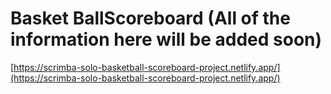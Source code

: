 # Basket BallScoreboard (All of the information here will be added soon)

[https://scrimba-solo-basketball-scoreboard-project.netlify.app/](https://scrimba-solo-basketball-scoreboard-project.netlify.app/)

<!-- #### Part of Module 3(Making Website Interactive) challenge in the Front-End Career path at Scrimba.

In this solo project I'll be building a unit converter that will take a number. And provide conversions between imperial and metric in length, volume, and mass.

I'll be adding additional features to this such as:

&ensp;&ensp; - [X] Creating an animated gradient background.\
&ensp;&ensp; - [X] Adding input for the user to change the number and automatically recalculate the value.\
&ensp;&ensp; - [X] Adding different conversions such as temperature, and speed.

Other potential features to be added in the near future:\
&ensp;&ensp; - [X] Display result of the unit conversion when user clicks on the unit conversion they want to see i.e when user clicks length, user sees conversion result. -->
